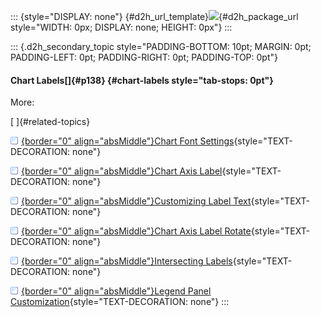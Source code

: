 ::: {style="DISPLAY: none"}
[](ms-xhelp:///?Id=d2h_url_template){#d2h_url_template}![](!package_url!){#d2h_package_url style="WIDTH: 0px; DISPLAY: none; HEIGHT: 0px"}
:::

::: {.d2h_secondary_topic style="PADDING-BOTTOM: 10pt; MARGIN: 0pt; PADDING-LEFT: 0pt; PADDING-RIGHT: 0pt; PADDING-TOP: 0pt"}
#### Chart Labels[]{#p138} {#chart-labels style="tab-stops: 0pt"}

More:

[ ]{#related-topics}

[![](button.gif){border="0" align="absMiddle"}Chart Font Settings](ms-xhelp:///?Id=14febf57-ff6b-48fc-b0b7-9b78139849d8){style="TEXT-DECORATION: none"}

[![](button.gif){border="0" align="absMiddle"}Chart Axis Label](ms-xhelp:///?Id=ee8ea0c1-8846-4e82-8401-39630f343826){style="TEXT-DECORATION: none"}

[![](button.gif){border="0" align="absMiddle"}Customizing Label Text](ms-xhelp:///?Id=ba97d832-893a-431e-8a99-8d7293c030ba){style="TEXT-DECORATION: none"}

[![](button.gif){border="0" align="absMiddle"}Chart Axis Label Rotate](ms-xhelp:///?Id=1dbcc939-e884-4d9a-bba5-ce7025af5702){style="TEXT-DECORATION: none"}

[![](button.gif){border="0" align="absMiddle"}Intersecting Labels](ms-xhelp:///?Id=712cb2e7-93ec-41a4-8b0b-f35bb12ddc13){style="TEXT-DECORATION: none"}

[![](button.gif){border="0" align="absMiddle"}Legend Panel Customization](ms-xhelp:///?Id=132b87e3-0dd5-43c5-a012-d626e62cc341){style="TEXT-DECORATION: none"}
:::
